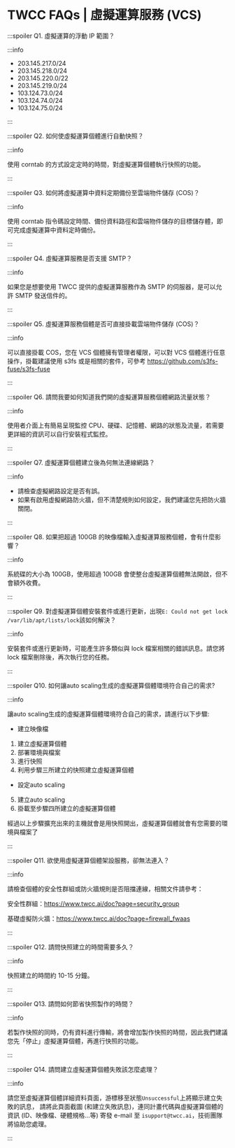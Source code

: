 # TWCC FAQs | 虛擬運算服務 (VCS)


:::spoiler Q1. 虛擬運算的浮動 IP 範圍？

:::info

- 203.145.217.0/24
- 203.145.218.0/24
- 203.145.220.0/22
- 203.145.219.0/24
- 103.124.73.0/24
- 103.124.74.0/24
- 103.124.75.0/24

:::


:::spoiler Q2. 如何使虛擬運算個體進行自動快照？ 

:::info

使用 corntab 的方式設定定時的時間，對虛擬運算個體執行快照的功能。

:::

:::spoiler Q3. 如何將虛擬運算中資料定期備份至雲端物件儲存 (COS)？ 

:::info

使用 corntab 指令碼設定時間、備份資料路徑和雲端物件儲存的目標儲存體，即可完成虛擬運算中資料定時備份。

:::


:::spoiler Q4. 虛擬運算服務是否支援 SMTP？ 

:::info

如果您是想要使用 TWCC 提供的虛擬運算服務作為 SMTP 的伺服器，是可以允許 SMTP 發送信件的。

:::


:::spoiler Q5. 虛擬運算服務個體是否可直接掛載雲端物件儲存 (COS)？

:::info

可以直接掛載 COS，您在 VCS 個體擁有管理者權限，可以對 VCS 個體進行任意操作，掛載建議使用 s3fs 或是相關的套件，可參考 https://github.com/s3fs-fuse/s3fs-fuse

:::

:::spoiler Q6. 請問我要如何知道我們開的虛擬運算服務個體網路流量狀態？ 

:::info

使用者介面上有簡易呈現監控 CPU、硬碟、記憶體、網路的狀態及流量，若需要更詳細的資訊可以自行安裝程式監控。

:::

:::spoiler Q7. 虛擬運算個體建立後為何無法連線網路？ 

:::info

- 請檢查虛擬網路設定是否有誤。
- 如果有啟用虛擬網路防火牆，但不清楚規則如何設定，我們建議您先把防火牆關閉。

:::


:::spoiler Q8. 如果把超過 100GB 的映像檔輸入虛擬運算服務個體，會有什麼影響？

:::info

系統碟的大小為 100GB，使用超過 100GB 會使整台虛擬運算個體無法開啟，但不會額外收費。

:::

:::spoiler Q9. 對虛擬運算個體安裝套件或進行更新，出現`E: Could not get lock /var/lib/apt/lists/lock`該如何解決？

:::info

安裝套件或進行更新時，可能產生許多類似與 lock 檔案相關的錯誤訊息。請您將 lock 檔案刪除後，再次執行您的任務。

:::

:::spoiler Q10. 如何讓auto scaling生成的虛擬運算個體環境符合自己的需求?

:::info

讓auto scaling生成的虛擬運算個體環境符合自己的需求，請進行以下步驟:

* 建立映像檔
1. 建立虛擬運算個體
2. 部署環境與檔案
3. 進行快照
4. 利用步驟三所建立的快照建立虛擬運算個體
* 設定auto scaling
5. 建立auto scaling
6. 掛載至步驟四所建立的虛擬運算個體

經過以上步驟擴充出來的主機就會是用快照開出，虛擬運算個體就會有您需要的環境與檔案了

:::

:::spoiler Q11. 欲使用虛擬運算個體架設服務，卻無法連入？

:::info

請檢查個體的安全性群組或防火牆規則是否阻擋連線，相關文件請參考：

安全性群組：https://www.twcc.ai/doc?page=security_group

基礎虛擬防火牆：https://www.twcc.ai/doc?page=firewall_fwaas

:::

:::spoiler Q12. 請問快照建立的時間需要多久？

:::info

快照建立的時間約 10-15 分鐘。

:::

:::spoiler Q13. 請問如何節省快照製作的時間？

:::info

若製作快照的同時，仍有資料進行傳輸，將會增加製作快照的時間，因此我們建議您先「停止」虛擬運算個體，再進行快照的功能。

:::

:::spoiler Q14. 請問建立虛擬運算個體失敗該怎麼處理？

:::info

請您至虛擬運算個體詳細資料頁面，游標移至狀態`Unsuccessful`上將顯示建立失敗的訊息，
請將此頁面截圖 (和建立失敗訊息)，連同計畫代碼與虛擬運算個體的資訊 (ID、映像檔、硬體規格...等) 寄發 e-mail 至 `isupport@twcc.ai`，技術團隊將協助您處理。

:::
